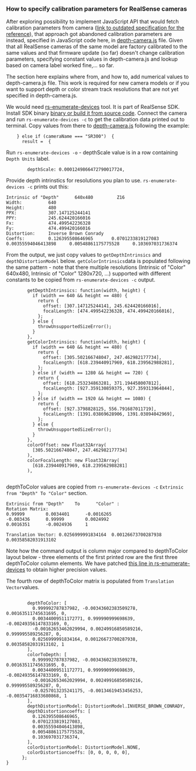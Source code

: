 ### How to specify calibration parameters for RealSense cameras

After exploring possibility to implement JavaScript API that would fetch calibration parameters from camera ([link to outdated specification for the reference](https://www.w3.org/TR/2017/WD-mediacapture-depth-20170328/)), that approach got abandoned calibration parameters are instead, specified in JavaScript code here, in [depth-camera.js](https://github.com/intel/depth-camera-web-demo/blob/926fd23c535e3a5a07fcfb94bf9afea0e31a9dc4/depth-camera.js#L149) file. Given that all RealSense cameras of the same model are factory calibrated to the same values and that firmware update (so far) doesn't change calibration parameters, specifying constant values in depth-camera.js and lookup based on camera label worked fine,... so far.

The section here explains where from, and how to, add numerical values to depth-camera.js file. This work is required for new camera models or if you want to support depth or color stream track resolutions that are not yet specified in depth-camera.js.

We would need [rs-enumerate-devices](https://github.com/IntelRealSense/librealsense/tree/master/tools/enumerate-devices) tool. It is part of RealSense SDK. Install SDK binary [binary or build it from source code](https://github.com/IntelRealSense/librealsense/). Connect the camera and run ```rs-enumerate-devices -c``` to get the calibration data printed out to terminal. Copy values from there to [depth-camera.js](https://github.com/intel/depth-camera-web-demo/blob/926fd23c535e3a5a07fcfb94bf9afea0e31a9dc4/depth-camera.js#L274) following the example:

```
    } else if (cameraName === "SR300")  {
      result =  {
```

Run `rs-enumerate-devices -o` - depthScale value is in a row containing `Depth Units` label. 

```
        depthScale: 0.0001249866472790017724,
```

Provide depth intrinstics for resolutions you plan to use. `rs-enumerate-devices -c` prints out this:

```
Intrinsic of "Depth"      640x480         Z16
Width:          640
Height:         480
PPX:            307.147125244141
PPY:            245.624420166016
Fx:             474.499542236328
Fy:             474.499420166016
Distortion:     Inverse Brown Conrady
Coeffs:         0.126395508646965       0.0701233819127083      0.00355594046413898     0.00548861175775528     0.103697031736374
```

From the output,  we just copy values to `getDepthIntrinsics` and `depthDistortionModel` below. `getColorIntrinsics`data is populated following the same pattern - note that there multiple resolutions (Intrinsic of "Color" 640x480, Intrinsic of "Color" 1280x720, ...) supported with different constants to be copied from `rs-enumerate-devices -c` output. 

```
        getDepthIntrinsics: function(width, height) {
          if (width == 640 && height == 480) {
            return {
              offset: [307.147125244141, 245.624420166016],
              focalLength: [474.499542236328, 474.499420166016],
            };
          } else {
            throwUnsupportedSizeError();
          }
        },
        getColorIntrinsics: function(width, height) {
          if (width == 640 && height == 480) {
            return {
              offset: [305.502166748047, 247.462982177734],
              focalLength: [618.239440917969, 618.239562988281],
            };
          } else if (width == 1280 && height == 720) {
            return {
              offset: [618.253234863281, 371.194458007812],
              focalLength: [927.359130859375, 927.359313964844],
            };
          } else if (width == 1920 && height == 1080) {
            return {
              offset: [927.3798828125, 556.791687011719],
              focalLength: [1391.03869628906, 1391.03894042969],
            };
          } else {
            throwUnsupportedSizeError();
          }
        },
        colorOffset: new Float32Array(
          [305.502166748047, 247.462982177734]
        ),
        colorFocalLength: new Float32Array(
          [618.239440917969, 618.239562988281]
        ),
        
```

depthToColor values are copied from `rs-enumerate-devices -c` `Extrinsic from "Depth" To "Color"` section.

```
Extrinsic from "Depth"    To      "Color" :
Rotation Matrix:
0.99999        0.0034401      -0.0016265
-0.003436      0.99999        0.0024992
0.0016351      -0.0024936     1

Translation Vector: 0.0256999991834164  0.00126673700287938  0.00358582031913102
```

Note how the command output is column major compared to depthToColor layout below - three elements of the first printed row are the first three depthToColor column elements. We have patched [this line in rs-enumerate-devices](https://github.com/IntelRealSense/librealsense/blob/d0f0e5e5238ad8c729957c1d82297452c32e8d72/tools/enumerate-devices/rs-enumerate-devices.cpp#L26) to obtain higher precision values.

The fourth row of depthToColor matrix is populated from `Translation Vector`values.

```

        depthToColor: [
          0.999992787837982, -0.00343602383509278, 0.00163511745631695, 0,
          0.00344009511172771, 0.999990999698639, -0.00249356147833169, 0,
          -0.00162653462029994, 0.00249916850589216, 0.999995589256287, 0,
          0.0256999991834164, 0.00126673700287938, 0.00358582031913102, 1
        ],
        colorToDepth: [
          0.999992787837982, -0.00343602383509278, 0.00163511745631695, 0,
          0.00344009511172771, 0.999990999698639, -0.00249356147833169, 0,
          -0.00162653462029994, 0.00249916850589216, 0.999995589256287, 0,
          -0.0257013235241175, -0.00134619453456253, -0.00354716833680868, 1
        ],        
        depthDistortionModel: DistortionModel.INVERSE_BROWN_CONRADY,
        depthDistortioncoeffs: [
          0.126395508646965,
          0.0701233819127083,
          0.00355594046413898,
          0.00548861175775528,
          0.103697031736374,
        ],
        colorDistortionModel: DistortionModel.NONE,
        colorDistortioncoeffs: [0, 0, 0, 0, 0],
      };
}

```
